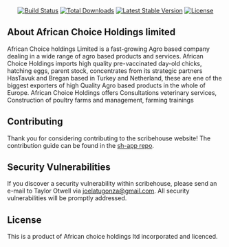 
<p align="center">
<a href="https://travis-ci.org/laravel/framework"><img src="https://travis-ci.org/laravel/framework.svg" alt="Build Status"></a>
<a href="https://packagist.org/packages/laravel/framework"><img src="https://img.shields.io/packagist/dt/laravel/framework" alt="Total Downloads"></a>
<a href="https://packagist.org/packages/laravel/framework"><img src="https://img.shields.io/packagist/v/laravel/framework" alt="Latest Stable Version"></a>
<a href="https://packagist.org/packages/laravel/framework"><img src="https://img.shields.io/packagist/l/laravel/framework" alt="License"></a>
</p>

## About African Choice Holdings limited

African Choice holdings Limited is a fast-growing Agro based company dealing in a wide range of agro based products and services. African Choice Holdings imports high quality pre-vaccinated day-old chicks, hatching eggs, parent stock, concentrates from its strategic partners HasTavuk and Bregan based in Turkey and Netherland, these are ene of the biggest exporters of high Quality Agro based products in the whole of Europe. African Choice Holdings offers Consultations veterinary services, Construction of poultry farms and management, farming trainings



## Contributing

Thank you for considering contributing to the scribehouse website! The contribution guide can be found in the [sh-app repo](https://github.com/billionsjoel/sh-app).

## Security Vulnerabilities

If you discover a security vulnerability within scribehouse, please send an e-mail to Taylor Otwell via [joelatugonza@gmail.com](mailto:joelatugonza@gmail.com). All security vulnerabilities will be promptly addressed.

## License

This is a product of African choice holdings ltd incorporated and licenced.
